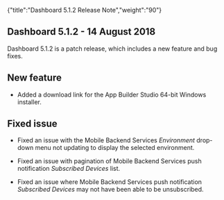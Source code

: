 {"title":"Dashboard 5.1.2 Release Note","weight":"90"}

## Dashboard 5.1.2 - 14 August 2018

Dashboard 5.1.2 is a patch release, which includes a new feature and bug fixes.

## New feature

* Added a download link for the App Builder Studio 64-bit Windows installer.


## Fixed issue

* Fixed an issue with the Mobile Backend Services _Environment_ drop-down menu not updating to display the selected environment.

* Fixed an issue with pagination of Mobile Backend Services push notification _Subscribed Devices_ list.

* Fixed an issue where Mobile Backend Services push notification _Subscribed Devices_ may not have been able to be unsubscribed.
